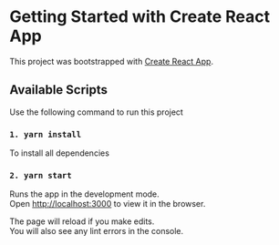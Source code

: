 # Getting Started with Create React App

This project was bootstrapped with [Create React App](https://github.com/facebook/create-react-app).

## Available Scripts

Use the following command to run this project

### `1. yarn install`
To install all dependencies


### `2. yarn start`

Runs the app in the development mode.\
Open [http://localhost:3000](http://localhost:3000) to view it in the browser.

The page will reload if you make edits.\
You will also see any lint errors in the console.